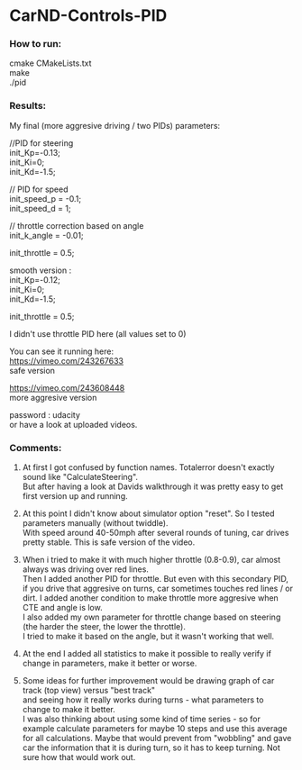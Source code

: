 # CarND-Controls-PID

### How to run:
cmake CMakeLists.txt  
make  
./pid  

### Results:
My final (more aggresive driving / two PIDs) parameters:  

//PID for steering  
init_Kp=-0.13;  
init_Ki=0;  
init_Kd=-1.5;  

// PID for speed  
init_speed_p = -0.1;   
init_speed_d = 1;   

// throttle correction based on angle  
init_k_angle = -0.01;  

init_throttle = 0.5;  


smooth version :  
init_Kp=-0.12;  
init_Ki=0;  
init_Kd=-1.5;  

init_throttle = 0.5;  

I didn't use throttle PID here (all values set to 0)  


You can see it running here:  
https://vimeo.com/243267633  
safe version  

https://vimeo.com/243608448  
more aggresive version  

password : udacity  
or have a look at uploaded videos.   


### Comments:
1) At first I got confused by function names. Totalerror doesn't exactly sound like "CalculateSteering".  
But after having a look at Davids walkthrough it was pretty easy to get first version up and running.   

2) At this point I didn't know about simulator option "reset". So I tested parameters manually (without twiddle).  
With speed around 40-50mph after several rounds of tuning, car drives pretty stable. This is safe version of the video.  

3) When i tried to make it with much higher throttle (0.8-0.9), car almost always was driving over red lines.  
Then I added another PID for throttle. But even with this secondary PID, if you drive that aggresive on turns, car sometimes 
touches red lines / or dirt. I added another condition to make throttle more aggresive when CTE and angle is low.   
I also added my own parameter for throttle change based on steering (the harder the steer, the lower the throttle).  
I tried to make it based on the angle, but it wasn't working that well. 

4) At the end I added all statistics to make it possible to really verify if change in parameters, make it better or worse.   

5) Some ideas for further improvement would be drawing graph of car track (top view) versus "best track"   
and seeing how it really works during turns - what parameters to change to make it better.   
I was also thinking about using some kind of time series - so for example calculate parameters for maybe 10 steps and use this average
for all calculations. Maybe that would prevent from "wobbling" and gave car the information that it is during turn, so it has to keep
turning. Not sure how that would work out.   








 
 
